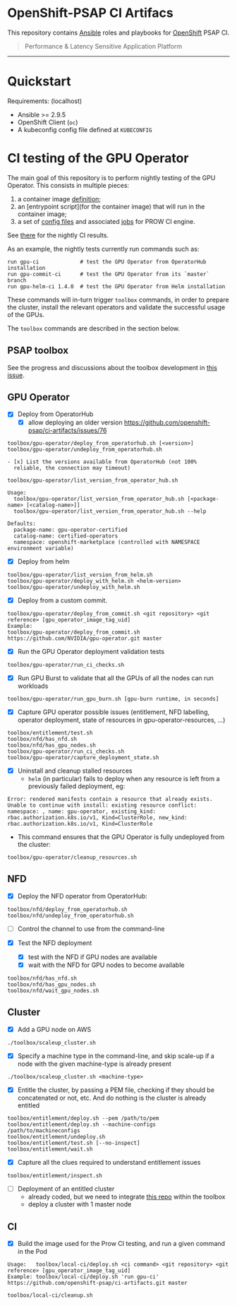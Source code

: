 # OpenShift-PSAP CI Artifacs

This repository contains [Ansible](https://www.ansible.com/) roles and
playbooks for [OpenShift](https://www.openshift.com/) PSAP CI.

> Performance & Latency Sensitive Application Platform

---

# Quickstart

Requirements: (localhost)

- Ansible >= 2.9.5
- OpenShift Client (`oc`)
- A kubeconfig config file defined at `KUBECONFIG`

# CI testing of the GPU Operator

The main goal of this repository is to perform nightly testing of the
GPU Operator. This consists in multiple pieces:

1. a container image [definition](build/Dockerfile);
2. an [entrypoint script](for the container image) that will run in
the container image;
3. a set of
[config files](https://github.com/openshift/release/tree/master/ci-operator/config/openshift-psap/ci-artifacts)
and associated
[jobs](https://github.com/openshift/release/tree/master/ci-operator/jobs/openshift-psap/ci-artifacts)
for PROW CI engine.

See
[there](https://prow.ci.openshift.org/?type=periodic&job=periodic-ci-openshift-psap-ci-artifacts-*)
for the nightly CI results.

As an example, the nightly tests currently run commands such as:

```
run gpu-ci             # test the GPU Operator from OperatorHub installation
run gpu-commit-ci      # test the GPU Operator from its `master` branch
run gpu-helm-ci 1.4.0  # test the GPU Operator from Helm installation
```

These commands will in-turn trigger `toolbox` commands, in order to
prepare the cluster, install the relevant operators and validate the
successful usage of the GPUs.

The `toolbox` commands are described in the section below.

## PSAP toolbox

See the progress and discussions about the toolbox development in
[this issue](https://github.com/openshift-psap/ci-artifacts/issues/34).

GPU Operator
------------

- [x] Deploy from OperatorHub
    - [x] allow deploying an older version https://github.com/openshift-psap/ci-artifacts/issues/76
```
toolbox/gpu-operator/deploy_from_operatorhub.sh [<version>]
toolbox/gpu-operator/undeploy_from_operatorhub.sh
```

    - [x] List the versions available from OperatorHub (not 100%
      reliable, the connection may timeout)

```
toolbox/gpu-operator/list_version_from_operator_hub.sh

Usage:
  toolbox/gpu-operator/list_version_from_operator_hub.sh [<package-name> [<catalog-name>]]
  toolbox/gpu-operator/list_version_from_operator_hub.sh --help

Defaults:
  package-name: gpu-operator-certified
  catalog-name: certified-operators
  namespace: openshift-marketplace (controlled with NAMESPACE environment variable)
```


- [x] Deploy from helm
```
toolbox/gpu-operator/list_version_from_helm.sh
toolbox/gpu-operator/deploy_with_helm.sh <helm-version>
toolbox/gpu-operator/undeploy_with_helm.sh
```

- [x]  Deploy from a custom commit.
```
toolbox/gpu-operator/deploy_from_commit.sh <git repository> <git reference> [gpu_operator_image_tag_uid]
Example:
toolbox/gpu-operator/deploy_from_commit.sh https://github.com/NVIDIA/gpu-operator.git master
```

- [x] Run the GPU Operator deployment validation tests
```
toolbox/gpu-operator/run_ci_checks.sh
```

- [x] Run GPU Burst to validate that all the GPUs of all the nodes can run workloads
```
toolbox/gpu-operator/run_gpu_burn.sh [gpu-burn runtime, in seconds]
```

- [x] Capture GPU operator possible issues (entitlement, NFD labelling, operator deployment, state of resources in gpu-operator-resources, ...)
```
toolbox/entitlement/test.sh
toolbox/nfd/has_nfd.sh
toolbox/nfd/has_gpu_nodes.sh
toolbox/gpu-operator/run_ci_checks.sh
toolbox/gpu-operator/capture_deployment_state.sh
```

- [x] Uninstall and cleanup stalled resources
  - `helm` (in particular) fails to deploy when any resource is left
    from a previously failed deployment, eg:

```
Error: rendered manifests contain a resource that already exists. Unable to continue with install: existing resource conflict: namespace: , name: gpu-operator, existing_kind: rbac.authorization.k8s.io/v1, Kind=ClusterRole, new_kind: rbac.authorization.k8s.io/v1, Kind=ClusterRole
```

 - This command ensures that the GPU Operator is fully undeployed from
    the cluster:

```
toolbox/gpu-operator/cleanup_resources.sh
```

NFD
---

- [x]  Deploy the NFD operator from OperatorHub:
```
toolbox/nfd/deploy_from_operatorhub.sh
toolbox/nfd/undeploy_from_operatorhub.sh
```
  - [ ]  Control the channel to use from the command-line

- [x] Test the NFD deployment
  - [x] test with the NFD if GPU nodes are available
  - [x] wait with the NFD for GPU nodes to become available

```
toolbox/nfd/has_nfd.sh
toolbox/nfd/has_gpu_nodes.sh
toolbox/nfd/wait_gpu_nodes.sh
```

Cluster
-------

- [x] Add a GPU node on AWS
```
./toolbox/scaleup_cluster.sh
```
   - [x] Specify a machine type in the command-line, and skip scale-up if a node with the given machine-type is already present
```
./toolbox/scaleup_cluster.sh <machine-type>
```

- [x] Entitle the cluster, by passing a PEM file, checking if they should be concatenated or not, etc. And do nothing is the cluster is already entitled
```
toolbox/entitlement/deploy.sh --pem /path/to/pem
toolbox/entitlement/deploy.sh --machine-configs /path/to/machineconfigs
toolbox/entitlement/undeploy.sh
toolbox/entitlement/test.sh [--no-inspect]
toolbox/entitlement/wait.sh
```
  - [x] Capture all the clues required to understand entitlement issues

```
toolbox/entitlement/inspect.sh
```

- [ ] Deployment of an entitled cluster
  - already coded, but we need to integrate [this repo](https://gitlab.com/kpouget_psap/deploy-cluster) within the toolbox
  - deploy a cluster with 1 master node

CI
---

- [x] Build the image used for the Prow CI testing, and run a given command in the Pod
```
Usage:   toolbox/local-ci/deploy.sh <ci command> <git repository> <git reference> [gpu_operator_image_tag_uid]
Example: toolbox/local-ci/deploy.sh 'run gpu-ci' https://github.com/openshift-psap/ci-artifacts.git master

toolbox/local-ci/cleanup.sh
```
